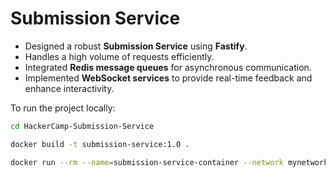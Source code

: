 # Submission Service

- Designed a robust **Submission Service** using **Fastify**.
- Handles a high volume of requests efficiently.
- Integrated **Redis message queues** for asynchronous communication.
- Implemented **WebSocket services** to provide real-time feedback and enhance interactivity.

To run the project locally:

```sh
cd HackerCamp-Submission-Service

docker build -t submission-service:1.0 .

docker run --rm --name=submission-service-container --network mynetwork -e MONGO_URI="mongodb://mongo:27017/submissions" -p 8080:8080 submission-service:1.0

```
